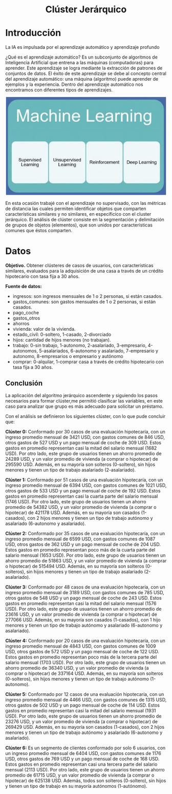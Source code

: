<h1 align="center"> Clúster Jerárquico </h1>

# Introducción 

La IA es impulsada por el aprendizaje automático y aprendizaje profundo

¿Qué es el aprendizaje automático? Es un subconjunto de algoritmos de Inteligencia Artificial que entrena a las máquinas (computadoras) para aprender. Este aprendizaje se logra mediante la extracción de patrones de conjuntos de datos.
El éxito de este aprendizaje se debe al  concepto central del aprendizaje automático: una máquina (algoritmo) puede aprender de ejemplos y la experiencia.
Dentro del aprendizaje automático nos encontramos con diferentes tipos de aprendizajes.
<p align='center'>
  <a href="https://github.com/LuisJavierFI/Cluster-Jerarquico"><img src = "TiposDeAprendizaje.JPG"  width = 500> </a>
</p>
En esta ocasión trabajé con el aprendizaje no supervisado, con las métricas de distancia las cuales permiten identificar objetos que comparten características similares y no similares, en específicico con el cluster jerárquico. 
El análisis de clúster consiste en la segmentación y delimitación de grupos de objetos (elementos), que son unidos por características comunes que éstos comparten.

# Datos
**Objetivo.** Obtener clústeres de casos de usuarios, con características similares, evaluados para la adquisición de una casa a través de un crédito hipotecario con tasa fija a 30 años.

**Fuente de datos:**

* ingresos: son ingresos mensuales de 1 o 2 personas, si están casados.
* gastos_comunes: son gastos mensuales de 1 o 2 personas, si están casados. 
* pago_coche
* gastos_otros
* ahorros
* vivienda: valor de la vivienda.
* estado_civil: 0-soltero, 1-casado, 2-divorciado
* hijos: cantidad de hijos menores (no trabajan).
* trabajo: 0-sin trabajo, 1-autonomo, 2-asalariado, 3-empresario, 4-autonomos, 5-asalariados, 6-autonomo y asalariado, 7-empresario y autonomo, 8-empresarios o empresario y autónomo 
* comprar: 0-alquilar, 1-comprar casa a través de crédito hipotecario con tasa fija a 30 años.

## Conclusión 

La aplicación del algoritmo jerárquico ascendente y siguiendo los pasos necesarios para formar clúster,me permitió clasificar las variables, en este caso para analizar que grupo es más adecuado para solicitar un préstamo.

Con el análisis se definieron los siguientes clúster, con lo que pude concluir que:

**Clúster 0:** Conformado por 30 casos de una evaluación hipotecaría, con un ingreso promedio mensual de 3421 USD, con gastos comunes de 846 USD, otros gastos de 527 USD y un pago mensual de coche de 309 USD. Estos gastos en promedio representan casi la mitad del salario mensual (1682 USD). Por otro lado, este grupo de usuarios tienen un ahorro promedio de 24289 USD, y un valor promedio de vivienda (a comprar o hipotecar) de 295590 USD. Además, en su mayoría son solteros (0-soltero), sin hijos menores y tienen un tipo de trabajo asalariado (2-asalariado).

**Clúster 1:** Conformado por 51 casos de una evaluación hipotecaría, con un
ingreso promedio mensual de 6394 USD, con gastos comunes de 1021 USD,
otros gastos de 533 USD y un pago mensual de coche de 192 USD. Estos gastos
en promedio representan casi la cuarta parte del salario mensual (1746 USD). Por
otro lado, este grupo de usuarios tienen un ahorro promedio de 54382 USD, y un
valor promedio de vivienda (a comprar o hipotecar) de 421178 USD. Además, en
su mayoría son casados (1-casados), con 2 hijos menores y tienen un tipo de
trabajo autónomo y asalariado (6-autonomo y asalariado).

**Clúster 2:** Conformado por 35 casos de una evaluación hipotecaría, con un
ingreso promedio mensual de 6599 USD, con gastos comunes de 1087 USD,
otros gastos de 362 USD y un pago mensual de coche de 204 USD. Estos gastos
en promedio representan poco más de la cuarta parte del salario mensual (1653
USD). Por otro lado, este grupo de usuarios tienen un ahorro promedio de 51863
USD, y un valor promedio de vivienda (a comprar o hipotecar) de 515494 USD.
Además, en su mayoría son solteros (0-solteros), sin hijos menores y tienen un
tipo de trabajo asalariado (2-asalariado).

**Clúster 3:** Conformado por 48 casos de una evaluación hipotecaría, con un
ingreso promedio mensual de 3189 USD, con gastos comunes de 785 USD, otros
gastos de 548 USD y un pago mensual de coche de 243 USD. Estos gastos en
promedio representan casi la mitad del salario mensual (1576 USD). Por otro lado,
este grupo de usuarios tienen un ahorro promedio de 23616 USD, y un valor
promedio de vivienda (a comprar o hipotecar) de 277066 USD. Además, en su
mayoría son casados (1-casados), con 1 hijo menores y tienen un tipo de trabajo
autónomo y asalariado (6-autonomo y asalariado).

**Clúster 4:** Conformado por 20 casos de una evaluación hipotecaría, con un
ingreso promedio mensual de 4843 USD, con gastos comunes de 1009 USD,
otros gastos de 572 USD y un pago mensual de coche de 122 USD. Estos gastos
en promedio representan poco más de la tercera parte del salario mensual (1703
USD). Por otro lado, este grupo de usuarios tienen un ahorro promedio de 36340
USD, y un valor promedio de vivienda (a comprar o hipotecar) de 337164 USD.
Además, en su mayoría son solteros (0-solteros), sin hijos menores y tienen un
tipo de trabajo autónomo (1-autonomo).

**Clúster 5:** Conformado por 12 casos de una evaluación hipotecaría, con un
ingreso promedio mensual de 4466 USD, con gastos comunes de 1315 USD,
otros gastos de 502 USD y un pago mensual de coche de 114 USD. Estos gastos
en promedio representan casi la mitad del salario mensual (1931 USD). Por otro
lado, este grupo de usuarios tienen un ahorro promedio de 23276 USD, y un valor
promedio de vivienda (a comprar o hipotecar) de 269429 USD. Además, en su
mayoría son casados (1-casados), con 2 hijos menores y tienen un tipo de trabajo
autónomo y asalariado (6-autonomo y asalariado).


**Clúster 6:** Es un segmento de clientes conformado por solo 6 usuarios, con un ingreso promedio mensual de 6404 USD, con gastos comunes de 1176 USD, otros gastos de 769 USD y un pago mensual de coche de 168 USD. Estos gastos en promedio representan casi una tercera parte del salario mensual (2113 USD). Por otro lado, este grupo de usuarios tienen un ahorro promedio de 61715 USD, y un valor promedio de vivienda (a comprar o hipotecar) de 625138 USD. Además, todos son solteros (0-soltero), sin hijos y tienen un tipo de trabajo en su mayoría autónomos (1-autónomo).
